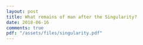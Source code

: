 ```yaml
---
layout: post
title: What remains of man after the Singularity?
date: 2018-06-16
comments: true
pdf: "/assets/files/singularity.pdf"
---
```


